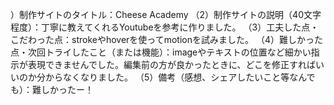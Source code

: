 ）制作サイトのタイトル：Cheese Academy
（2）制作サイトの説明（40文字程度）：丁寧に教えてくれるYoutubeを参考に作りました。
（3）工夫した点・こだわった点：strokeやhoverを使ってmotionを試みました。
（4）難しかった点・次回トライしたこと（または機能）：imageやテキストの位置など細かい指示が表現できませんでした。編集前の方が良かったときに、どこを修正すればいいのか分からなくなりました。
（5）備考（感想、シェアしたいこと等なんでも）：難しかったー！